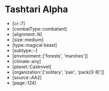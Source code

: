 
# Tashtari Alpha

- [cr::7]
- [combatType::combatant]
- [alignment::N]
- [size::medium]
- [type::magical beast]
- [subtype::-]
- [environment::['forests', 'marshes']]
- [climate::any]
- [planet::Castrovel]
- [organization::['solitary', 'pair', 'pack(3-8)']]
- [source::AA2]
- [page::124]
